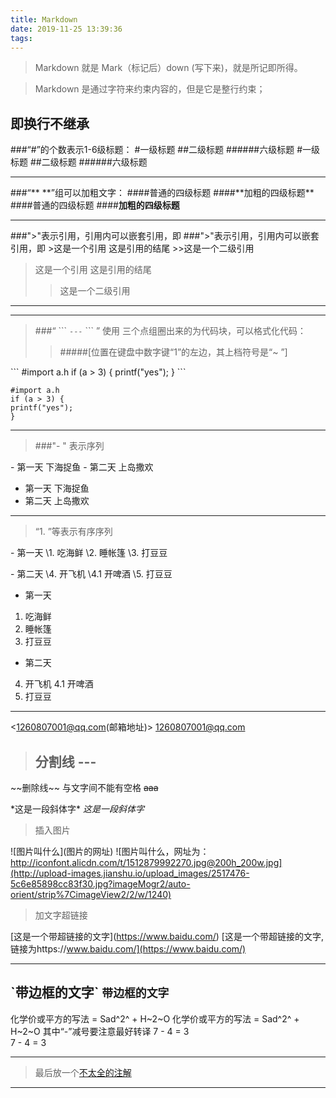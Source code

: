 ```yaml
---
title: Markdown
date: 2019-11-25 13:39:36
tags:
---
```


>Markdown 就是 Mark（标记后）down (写下来)，就是所记即所得。

> Markdown 是通过字符来约束内容的，但是它是整行约束；
<!--more-->
即换行不继承
---
###“#”的个数表示1-6级标题：
\#一级标题
\##二级标题
\######六级标题
#一级标题
##二级标题
######六级标题

---
###“**      **”组可以加粗文字：
\####普通的四级标题
\####\*\*加粗的四级标题\*\*
####普通的四级标题
####**加粗的四级标题**

---
###">"表示引用，引用内可以嵌套引用，即
\###">"表示引用，引用内可以嵌套引用，即
\>这是一个引用
这是引用的结尾
\>>这是一个二级引用

>这是一个引用
这是引用的结尾
>>这是一个二级引用
---
---
>###“ \```    <code>---</code>   \```  ”   使用 三个点组圈出来的为代码块，可以格式化代码：
>>#####[位置在键盘中数字键“1”的左边，其上档符号是“~ ”]


\```
\#import a.h
if (a > 3) {
printf("yes");
}
\```
```
#import a.h
if (a > 3) {
printf("yes");
}
```

-------
>###"- " 表示序列

\- 第一天
下海捉鱼
\- 第二天
上岛撒欢
- 第一天
下海捉鱼
- 第二天
上岛撒欢

---
>“1. ”等表示有序序列

\- 第一天
\1. 吃海鲜
\2. 睡帐篷
\3. 打豆豆

\- 第二天
\4. 开飞机
\4.1 开啤酒
\5. 打豆豆

- 第一天
1. 吃海鲜
2. 睡帐篷
3. 打豆豆

- 第二天
4. 开飞机
4.1 开啤酒
5. 打豆豆

---
 
\<1260807001@qq.com(邮箱地址)\>
 <1260807001@qq.com>

>分割线
 \---
>---



\~\~删除线\~\~  与文字间不能有空格
~~aaa~~

\*这是一段斜体字\*
*这是一段斜体字*

>插入图片

\!\[图片叫什么\]\(图片的网址)
![图片叫什么，网址为：http://iconfont.alicdn.com/t/1512879992270.jpg@200h_200w.jpg](http://upload-images.jianshu.io/upload_images/2517476-5c6e85898cc83f30.jpg?imageMogr2/auto-orient/strip%7CimageView2/2/w/1240)

>加文字超链接

\[这是一个带超链接的文字\]\(https://www.baidu.com/)
[这是一个带超链接的文字,链接为https://www.baidu.com/](https://www.baidu.com/)

---

\`带边框的文字\`
`带边框的文字`
---

化学价或平方的写法 = Sad\^2\^ + H\~2\~O
化学价或平方的写法 = Sad^2^ + H~2~O
其中“-”减号要注意最好转译 7 \- 4 = 3    
 7 - 4 = 3






----
> 最后放一个[不太全的注解](https://upload-images.jianshu.io/upload_images/7505161-d574f0af224b7df7.png?imageMogr2/auto-orient/strip%7CimageView2/2/w/551)
----

